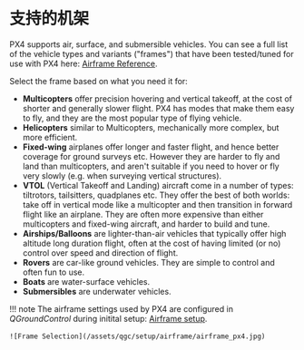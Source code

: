 # 支持的机架

PX4 supports air, surface, and submersible vehicles.
You can see a full list of the vehicle types and variants ("frames") that have been tested/tuned for use with PX4 here: [Airframe Reference](../airframes/airframe_reference.md).

Select the frame based on what you need it for:

- **Multicopters** offer precision hovering and vertical takeoff, at the cost of shorter and generally slower flight.
  PX4 has modes that make them easy to fly, and they are the most popular type of flying vehicle.
- **Helicopters** similar to Multicopters, mechanically more complex, but more efficient.
- **Fixed-wing** airplanes offer longer and faster flight, and hence better coverage for ground surveys etc.
  However they are harder to fly and land than multicopters, and aren't suitable if you need to hover or fly very slowly (e.g. when surveying vertical structures).
- **VTOL** (Vertical Takeoff and Landing) aircraft come in a number of types: tiltrotors, tailsitters, quadplanes etc.
  They offer the best of both worlds: take off in vertical mode like a multicopter and then transition in forward flight like an airplane.
  They are often more expensive than either multicopters and fixed-wing aircraft, and harder to build and tune.
- **Airships/Balloons** are lighter-than-air vehicles that typically offer high altitude long duration flight, often at the cost of having limited (or no) control over speed and direction of flight.
- **Rovers** are car-like ground vehicles.
  They are simple to control and often fun to use.
- **Boats** are water-surface vehicles.
- **Submersibles** are underwater vehicles.

!!! note
    The airframe settings used by PX4 are configured in *QGroundControl* during initital setup: [Airframe setup](../config/airframe.md).

    ![Frame Selection](/assets/qgc/setup/airframe/airframe_px4.jpg)
